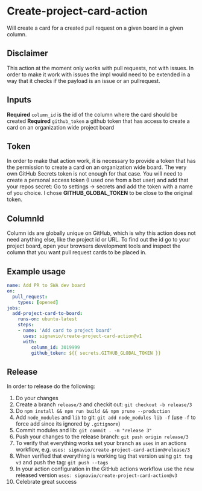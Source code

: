 # Create-project-card-action
Will create a card for a created pull request on a given board in a given column. 

## Disclaimer
This action at the moment only works with pull requests, not with issues. 
In order to make it work with issues the impl would need to be extended in a way that it checks if the payload is an issue or an pullrequest.

## Inputs
**Required** `column_id` is the id of the column where the card should be created
**Required** `github_token` a github token that has access to create a card on an organization wide project board 

## Token
In order to make that action work, it is necessary to provide a token that has the permission to create a card on an organization wide board. 
The very own GitHub Secrets token is not enough for that case. 
You will need to create a personal access token (I used one from a bot user) and add that your repos secret:
Go to settings -> secrets and add the token with a name of you choice. 
I chose __GITHUB_GLOBAL_TOKEN__ to be close to the original token. 

## ColumnId
Column ids are globally unique on GitHub, which is why this action does not need anything else, like the project id or URL. 
To find out the id go to your project board, open your browsers development tools and inspect the column that you want pull request cards to be placed in.

## Example usage

```yml
name: Add PR to SWA dev board
on: 
  pull_request:
    types: [opened]
jobs:
  add-project-card-to-board:
    runs-on: ubuntu-latest
    steps:
    - name: 'Add card to project board'
      uses: signavio/create-project-card-action@v1
      with:
         column_id: 3019999
         github_token: ${{ secrets.GITHUB_GLOBAL_TOKEN }}
```

## Release 
In order to release do the following:
1. Do your changes
2. Create a branch `release/3` and checkit out: `git checkout -b release/3`
3. Do `npm install && npm run build && npm prune --production`
4. Add `node_modules` and `lib` to git: `git add node_modules lib -f` (use `-f` to force add since its ignored by `.gitignore`)
5. Commit modules and lib: `git commit . -m "release 3"`
6. Push your changes to the release branch: `git push origin release/3`  
7. To verify that everything works set your branch as `uses` in an actions workflow, e.g. `uses: signavio/create-project-card-action@release/3`
8. When verified that everything is working tag that version using `git tag v3` and push the tag: `git push --tags` 
9. In your action configuration in the GitHub actions workflow use the new released version `uses: signavio/create-project-card-action@v3`
10. Celebrate great success
